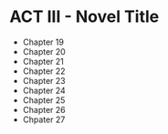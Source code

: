 # ACT III - Novel Title

* Chapter 19
* Chapter 20
* Chapter 21
* Chapter 22
* Chapter 23
* Chapter 24
* Chapter 25
* Chapter 26
* Chpater 27